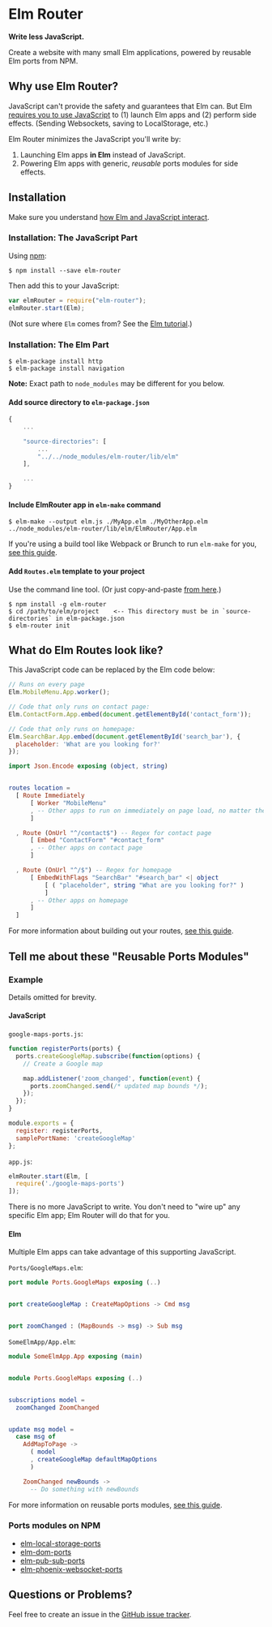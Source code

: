 # Elm Router

**Write less JavaScript.**

Create a website with many small Elm applications, powered by reusable Elm ports from NPM.

## Why use Elm Router?

JavaScript can't provide the safety and guarantees that Elm can. But Elm [requires you to use JavaScript](https://guide.elm-lang.org/interop/javascript.html) to (1) launch Elm apps and (2) perform side effects. (Sending Websockets, saving to LocalStorage, etc.)

Elm Router minimizes the JavaScript you'll write by:

1. Launching Elm apps **in Elm** instead of JavaScript.
2. Powering Elm apps with generic, *reusable* ports modules for side effects.

## Installation

Make sure you understand [how Elm and JavaScript interact](https://guide.elm-lang.org/interop/javascript.html).

### Installation: The JavaScript Part

Using [npm](https://www.npmjs.com/):

```
$ npm install --save elm-router
```

Then add this to your JavaScript:

```javascript
var elmRouter = require("elm-router");
elmRouter.start(Elm);
```

(Not sure where `Elm` comes from? See the [Elm tutorial](https://guide.elm-lang.org/interop/javascript.html).)

### Installation: The Elm Part

```
$ elm-package install http
$ elm-package install navigation
```

**Note:** Exact path to `node_modules` may be different for you below.

#### Add source directory to `elm-package.json`

```js
{
    ...

    "source-directories": [
        ...
        "../../node_modules/elm-router/lib/elm"
    ],

    ...
}
```

#### Include ElmRouter app in `elm-make` command

```
$ elm-make --output elm.js ./MyApp.elm ./MyOtherApp.elm ../node_modules/elm-router/lib/elm/ElmRouter/App.elm
```

If you're using a build tool like Webpack or Brunch to run `elm-make` for you, [see this guide](/docs/BuildTools.md).


#### Add `Routes.elm` template to your project

Use the command line tool. (Or just copy-and-paste [from here](https://github.com/knledg/elm-router/blob/master/lib/elm-templates/Routes.elm).)

```
$ npm install -g elm-router
$ cd /path/to/elm/project    <-- This directory must be in `source-directories` in elm-package.json
$ elm-router init
```

## What do Elm Routes look like?

This JavaScript code can be replaced by the Elm code below:

```javascript
// Runs on every page
Elm.MobileMenu.App.worker();

// Code that only runs on contact page:
Elm.ContactForm.App.embed(document.getElementById('contact_form'));

// Code that only runs on homepage:
Elm.SearchBar.App.embed(document.getElementById('search_bar'), {
  placeholder: 'What are you looking for?'
});
```

```elm
import Json.Encode exposing (object, string)


routes location =
  [ Route Immediately
      [ Worker "MobileMenu"
      , -- Other apps to run on immediately on page load, no matter the page
      ]

  , Route (OnUrl "^/contact$") -- Regex for contact page
      [ Embed "ContactForm" "#contact_form"
      , -- Other apps on contact page
      ]

  , Route (OnUrl "^/$") -- Regex for homepage
      [ EmbedWithFlags "SearchBar" "#search_bar" <| object
          [ ( "placeholder", string "What are you looking for?" )
          ]
      , -- Other apps on homepage
      ]
  ]
```

For more information about building out your routes, [see this guide](/docs/SettingUpRoutes.md).

## Tell me about these "Reusable Ports Modules"

### Example

Details omitted for brevity.

#### JavaScript

`google-maps-ports.js`:
```javascript
function registerPorts(ports) {
  ports.createGoogleMap.subscribe(function(options) {
    // Create a Google map

    map.addListener('zoom_changed', function(event) {
      ports.zoomChanged.send(/* updated map bounds */);
    });
  });
}

module.exports = {
  register: registerPorts,
  samplePortName: 'createGoogleMap'
};
```

`app.js`:
```javascript
elmRouter.start(Elm, [
  require('./google-maps-ports')
]);
```

There is no more JavaScript to write. You don't need to "wire up" any specific Elm app; Elm Router will do that for you.

#### Elm

Multiple Elm apps can take advantage of this supporting JavaScript.

`Ports/GoogleMaps.elm`:
```elm
port module Ports.GoogleMaps exposing (..)


port createGoogleMap : CreateMapOptions -> Cmd msg


port zoomChanged : (MapBounds -> msg) -> Sub msg
```

`SomeElmApp/App.elm`:
```elm
module SomeElmApp.App exposing (main)


module Ports.GoogleMaps exposing (..)


subscriptions model =
  zoomChanged ZoomChanged


update msg model =
  case msg of
    AddMapToPage ->
      ( model
      , createGoogleMap defaultMapOptions
      )

    ZoomChanged newBounds ->
      -- Do something with newBounds
```

For more information on reusable ports modules, [see this guide](/docs/AddingPortsModules.md).

### Ports modules on NPM

- [elm-local-storage-ports](https://www.npmjs.com/package/elm-local-storage-ports)
- [elm-dom-ports](https://www.npmjs.com/package/elm-dom-ports)
- [elm-pub-sub-ports](https://www.npmjs.com/package/elm-pub-sub-ports)
- [elm-phoenix-websocket-ports](https://www.npmjs.com/package/elm-phoenix-websocket-ports)

## Questions or Problems?

Feel free to create an issue in the [GitHub issue tracker](https://github.com/knledg/elm-router/issues).
